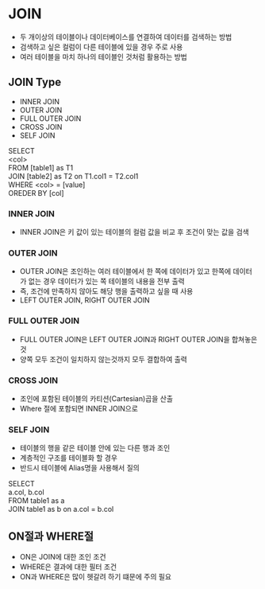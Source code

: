 # JOIN
- 두 개이상의 테이블이나 데이터베이스를 연결하여 데이터를 검색하는 방법
- 검색하고 싶은 컬럼이 다른 테이블에 있을 경우 주로 사용
- 여러 테이블을 마치 하나의 테이블인 것처럼 활용하는 방법

## JOIN Type
- INNER JOIN
- OUTER JOIN
- FULL OUTER JOIN
- CROSS JOIN
- SELF JOIN

SELECT     
    \<col>    
FROM [table1] as T1    
  JOIN [table2] as T2 on T1.col1 = T2.col1    
WHERE \<col> = [value]     
OREDER BY [col]


### INNER JOIN
- INNER JOIN은 키 값이 있는 테이블의 컬럼 값을 비교 후 조건이 맞는 값을 검색

### OUTER JOIN
- OUTER JOIN은 조인하는 여러 테이블에서 한 쪽에 데이터가 있고 한쪽에 데이터가 없는 경우 데이터가 있는 쪽 테이블의 내용을 전부 출력
- 즉, 조건에 만족하지 않아도 해당 행을 출력하고 싶을 때 사용
- LEFT OUTER JOIN, RIGHT OUTER JOIN

### FULL OUTER JOIN
- FULL OUTER JOIN은 LEFT OUTER JOIN과 RIGHT OUTER JOIN을 합쳐놓은 것
- 양쪽 모두 조건이 일치하지 않는것까지 모두 결합하여 출력

### CROSS JOIN
- 조인에 포함된 테이블의 카티션(Cartesian)곱을 산출
- Where 절에 포함되면 INNER JOIN으로

### SELF JOIN
- 테이블의 행을 같은 테이블 안에 있는 다른 행과 조인
- 계층적인 구조를 테이블화 할 경우
- 반드시 테이블에 Alias명을 사용해서 질의

SELECT   
    a.col, b.col    
FROM table1 as a    
  JOIN table1 as b on a.col = b.col    

## ON절과 WHERE절
- ON은 JOIN에 대한 조인 조건
- WHERE은 결과에 대한 필터 조건
- ON과 WHERE은 많이 헷갈려 하기 떄문에 주의 필요
